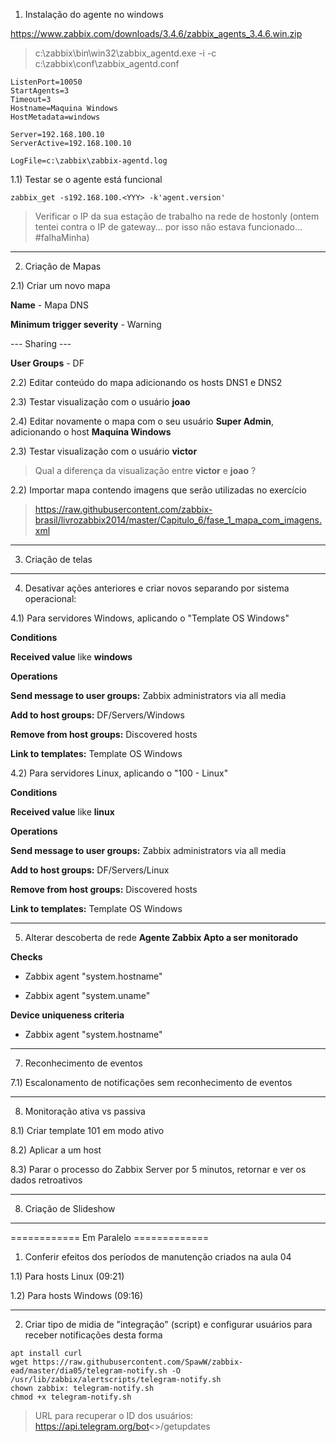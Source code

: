 
1) Instalação do agente no windows

https://www.zabbix.com/downloads/3.4.6/zabbix_agents_3.4.6.win.zip

> c:\zabbix\bin\win32\zabbix_agentd.exe -i -c c:\zabbix\conf\zabbix_agentd.conf

```
ListenPort=10050
StartAgents=3
Timeout=3 
Hostname=Maquina Windows
HostMetadata=windows

Server=192.168.100.10
ServerActive=192.168.100.10

LogFile=c:\zabbix\zabbix-agentd.log
```

1.1) Testar se o agente está funcional
```
zabbix_get -s192.168.100.<YYY> -k'agent.version'
```
> Verificar o IP da sua estação de trabalho na rede de hostonly (ontem tentei contra o IP de gateway... por isso não estava funcionado... #falhaMinha)

_____________________
2) Criação de Mapas

2.1) Criar um novo mapa

**Name** - Mapa DNS

**Minimum trigger severity** - Warning

--- Sharing ---

**User Groups** - DF

2.2) Editar conteúdo do mapa adicionando os hosts DNS1 e DNS2

2.3) Testar visualização com o usuário **joao**

2.4) Editar novamente o mapa com o seu usuário **Super Admin**, adicionando o host **Maquina Windows**

2.3) Testar visualização com o usuário **victor**

> Qual a diferença da visualização entre **victor** e **joao** ?

2.2) Importar mapa contendo imagens que serão utilizadas no exercício

> https://raw.githubusercontent.com/zabbix-brasil/livrozabbix2014/master/Capitulo_6/fase_1_mapa_com_imagens.xml

_____________________
3) Criação de telas

_____________________
4) Desativar ações anteriores e criar novos separando por sistema operacional:

4.1) Para servidores Windows, aplicando o "Template OS Windows"

**Conditions**

**Received value** like **windows**

**Operations**

**Send message to user groups:** Zabbix administrators via all media

**Add to host groups:** DF/Servers/Windows

**Remove from host groups:** Discovered hosts

**Link to templates:** Template OS Windows

4.2) Para servidores Linux, aplicando o "100 - Linux"

**Conditions**

**Received value** like **linux**

**Operations**

**Send message to user groups:** Zabbix administrators via all media

**Add to host groups:** DF/Servers/Linux

**Remove from host groups:** Discovered hosts

**Link to templates:** Template OS Windows

_____________________
5) Alterar descoberta de rede **Agente Zabbix Apto a ser monitorado** 

**Checks**

* Zabbix agent "system.hostname"	

* Zabbix agent "system.uname"

**Device uniqueness criteria**

* Zabbix agent "system.hostname"

_____________________
7) Reconhecimento de eventos

7.1) Escalonamento de notificações sem reconhecimento de eventos

_____________________
8) Monitoração ativa vs passiva

8.1) Criar template 101 em modo ativo

8.2) Aplicar a um host

8.3) Parar o processo do Zabbix Server por 5 minutos, retornar e ver os dados retroativos

_____________________
8) Criação de Slideshow

_____________________
============  Em Paralelo  =============

1) Conferir efeitos dos períodos de manutenção criados na aula 04

1.1) Para hosts Linux (09:21)

1.2) Para hosts Windows (09:16)

_____________________
2) Criar tipo de midia de "integração" (script) e configurar usuários para receber notificações desta forma

```
apt install curl
wget https://raw.githubusercontent.com/SpawW/zabbix-ead/master/dia05/telegram-notify.sh -O /usr/lib/zabbix/alertscripts/telegram-notify.sh
chown zabbix: telegram-notify.sh
chmod +x telegram-notify.sh
```
> URL para recuperar o ID dos usuários: https://api.telegram.org/bot<<ID>>/getupdates





